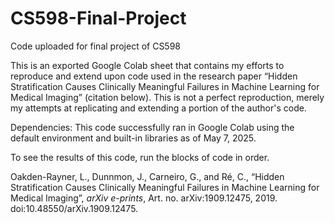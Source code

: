 # CS598-Final-Project
Code uploaded for final project of CS598

This is an exported Google Colab sheet that contains my efforts to reproduce and extend upon code used in the research paper “Hidden Stratification Causes Clinically Meaningful Failures in Machine Learning for Medical Imaging” (citation below). This is not a perfect reproduction, merely my attempts at replicating and extending a portion of the author's code.

Dependencies: This code successfully ran in Google Colab using the default environment and built-in libraries as of May 7, 2025.

To see the results of this code, run the blocks of code in order.

Oakden-Rayner, L., Dunnmon, J., Carneiro, G., and Ré, C., “Hidden Stratification Causes Clinically Meaningful Failures in Machine Learning for Medical Imaging”, <i>arXiv e-prints</i>, Art. no. arXiv:1909.12475, 2019. doi:10.48550/arXiv.1909.12475.

